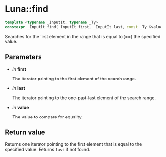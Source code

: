 # Luna::find

```c++
template <typename _InputIt, typename _Ty>
constexpr _InputIt find(_InputIt first, _InputIt last, const _Ty &value)
```

Searches for the first element in the range that is equal to (==) the specified value. 



## Parameters
* *in* **first**

    The iterator pointing to the first element of the search range. 

* *in* **last**

    The iterator pointing to the one-past-last element of the search range. 

* *in* **value**

    The value to compare for equality. 

## Return value
Returns one iterator pointing to the first element that is equal to the specified value. Returns `last` if not found. 

